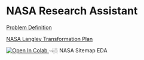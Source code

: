 # NASA Research Assistant

[Problem Definition](https://www.drivendata.org/competitions/252/ai-research-assistants/page/779/)

[NASA Langley Transformation Plan](https://ntrs.nasa.gov/api/citations/20230007724/downloads/NASA-TM-20230007724.pdf)

<a href="https://colab.research.google.com/drive/1vBhBIT0RadiGgRQlAhCGQMjJMC4wMsMG?usp=sharing#offline=true&sandboxMode=true">
   <img src="https://colab.research.google.com/assets/colab-badge.svg" alt="Open In Colab"/>
</a> 👈🏼 NASA Sitemap EDA
